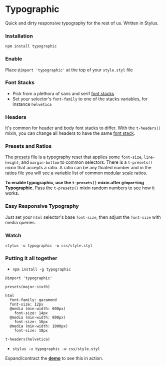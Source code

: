 # Typographic

Quick and dirty responsive typography for the rest of us. Written in Stylus.

### Installation
`npm install typographic`

### Enable
Place `@import 'typographic'` at the top of your `style.styl` file

### Font Stacks
- Pick from a plethora of sans and serif [font stacks](typographic/_font-stacks.styl)
- Set your selector's `font-family` to one of the stacks variables, for instance `helvetica`

### Headers
It's common for header and body font stacks to differ. With the `t-headers()` mixin, you can change all headers to have the same [font stack](typographic/_font-stacks.styl).

### Presets and Ratios
The [presets](typographic/_presets.styl) file is a typography reset that applies some `font-size`, `line-height`, and `margin-bottom` to common selectors. There is a `t-presets()` mixin that accepts a ratio. A ratio can be any floated number and in the [ratios](typographic/_ratios.styl) file you will see a variable list of common [modular scale](http://modularscale.com) ratios.

**To enable typographic, use the `t-presets()` mixin after `@import`ing Typographic.** Pass the `t-presets()` mixin random numbers to see how it works.

### Easy Responsive Typography
Just set your `html` selector's base `font-size`, then adjust the `font-size` with media queries.

### Watch
`stylus -u typographic -w css/style.styl`

### Putting it all together
- `npm install -g typographic`
```stylus
@import 'typographic'

presets(major-sixth)

html
  font-family: garamond
  font-size: 12px
  @media (min-width: 600px)
    font-size: 14px
  @media (min-width: 800px)
    font-size: 16px
  @media (min-width: 1000px)
    font-size: 18px

t-headers(helvetica)
```
- `stylus -u typographic -w css/style.styl`

Expand/contract the **[demo](http://corysimmons.github.io/typographic/)** to see this in action.
